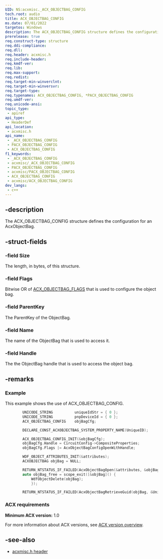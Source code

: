 ```yaml
---
UID: NS:acxmisc._ACX_OBJECTBAG_CONFIG
tech.root: audio
title: ACX_OBJECTBAG_CONFIG
ms.date: 07/01/2022
targetos: Windows
description: The ACX_OBJECTBAG_CONFIG structure defines the configuration for an AcxObjectBag.
prerelease: true
req.construct-type: structure
req.ddi-compliance: 
req.dll: 
req.header: acxmisc.h
req.include-header: 
req.kmdf-ver: 
req.lib: 
req.max-support: 
req.redist: 
req.target-min-winverclnt: 
req.target-min-winversvr: 
req.target-type: 
req.typenames: ACX_OBJECTBAG_CONFIG, *PACX_OBJECTBAG_CONFIG
req.umdf-ver: 
req.unicode-ansi: 
topic_type:
 - apiref
api_type:
 - HeaderDef
api_location:
 - acxmisc.h
api_name:
 - _ACX_OBJECTBAG_CONFIG
 - PACX_OBJECTBAG_CONFIG
 - ACX_OBJECTBAG_CONFIG
f1_keywords:
 - _ACX_OBJECTBAG_CONFIG
 - acxmisc/_ACX_OBJECTBAG_CONFIG
 - PACX_OBJECTBAG_CONFIG
 - acxmisc/PACX_OBJECTBAG_CONFIG
 - ACX_OBJECTBAG_CONFIG
 - acxmisc/ACX_OBJECTBAG_CONFIG
dev_langs:
 - c++
---
```


## -description

The ACX_OBJECTBAG_CONFIG structure defines the configuration for an AcxObjectBag.

## -struct-fields

### -field Size

The length, in bytes, of this structure.

### -field Flags

Bitwise OR of [ACX_OBJECTBAG_FLAGS](ne-acxmisc-acx_objectbag_config_flags.md) that is used to configure the object bag.

### -field ParentKey

The ParentKey of the ObjectBag.

### -field Name

The name of the ObjectBag that is used to access it.

### -field Handle

The the ObjectBag handle that is used to access the object bag.

## -remarks

### Example

This example shows the use of ACX_OBJECTBAG_CONFIG.

```cpp
        UNICODE_STRING          uniqueIdStr = { 0 };
        UNICODE_STRING          pnpDeviceId = { 0 };
        ACX_OBJECTBAG_CONFIG    objBagCfg;

        DECLARE_CONST_ACXOBJECTBAG_SYSTEM_PROPERTY_NAME(UniqueID);

        ACX_OBJECTBAG_CONFIG_INIT(&objBagCfg);
        objBagCfg.Handle = CircuitConfig->CompositeProperties;
        objBagCfg.Flags |= AcxObjectBagConfigOpenWithHandle;

        WDF_OBJECT_ATTRIBUTES_INIT(&attributes);
        ACXOBJECTBAG objBag = NULL;

        RETURN_NTSTATUS_IF_FAILED(AcxObjectBagOpen(&attributes, &objBagCfg, &objBag));
        auto objBag_free = scope_exit([&objBag]() {
            WdfObjectDelete(objBag);
            });

        RETURN_NTSTATUS_IF_FAILED(AcxObjectBagRetrieveGuid(objBag, &UniqueID, &uniqueId));
```

### ACX requirements

**Minimum ACX version:** 1.0

For more information about ACX versions, see [ACX version overview](/windows-hardware/drivers/audio/acx-version-overview).

## -see-also

- [acxmisc.h header](index.md)
